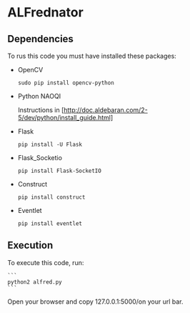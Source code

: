 # ALFrednator

## Dependencies

To rus this code you must have installed these packages:

* OpenCV

    ```
    sudo pip install opencv-python
    ```

* Python NAOQI

    Instructions in [http://doc.aldebaran.com/2-5/dev/python/install_guide.html]

* Flask

    ```
    pip install -U Flask
    ```

* Flask_Socketio

    ```
    pip install Flask-SocketIO
    ```

* Construct

    ```
    pip install construct
    ```

* Eventlet

    ```
    pip install eventlet
    ```

## Execution

To execute this code, run:

    ```
    python2 alfred.py
    ```

Open your browser and copy 127.0.0.1:5000/on your url bar.